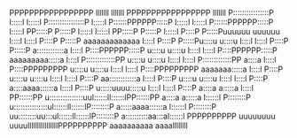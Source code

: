 
PPPPPPPPPPPPPPPPP                     lllllll lllllll PPPPPPPPPPPPPPPPP                     lllllll
P::::::::::::::::P                    l:::::l l:::::l P::::::::::::::::P                    l:::::l
P::::::PPPPPP:::::P                   l:::::l l:::::l P::::::PPPPPP:::::P                   l:::::l
PP:::::P     P:::::P                  l:::::l l:::::l PP:::::P     P:::::P                  l:::::l
  P::::P     P:::::Puuuuuu    uuuuuu   l::::l  l::::l   P::::P     P:::::P  aaaaaaaaaaaaa    l::::l
  P::::P     P:::::Pu::::u    u::::u   l::::l  l::::l   P::::P     P:::::P  a::::::::::::a   l::::l
  P::::PPPPPP:::::P u::::u    u::::u   l::::l  l::::l   P::::PPPPPP:::::P   aaaaaaaaa:::::a  l::::l
  P:::::::::::::PP  u::::u    u::::u   l::::l  l::::l   P:::::::::::::PP             a::::a  l::::l
  P::::PPPPPPPPP    u::::u    u::::u   l::::l  l::::l   P::::PPPPPPPPP        aaaaaaa:::::a  l::::l
  P::::P            u::::u    u::::u   l::::l  l::::l   P::::P              aa::::::::::::a  l::::l
  P::::P            u::::u    u::::u   l::::l  l::::l   P::::P             a::::aaaa::::::a  l::::l
  P::::P            u:::::uuuu:::::u   l::::l  l::::l   P::::P            a::::a    a:::::a  l::::l
PP::::::PP          u:::::::::::::::uul::::::ll::::::lPP::::::PP          a::::a    a:::::a l::::::l
P::::::::P           u:::::::::::::::ul::::::ll::::::lP::::::::P          a:::::aaaa::::::a l::::::l
P::::::::P            uu::::::::uu:::ul::::::ll::::::lP::::::::P           a::::::::::aa:::al::::::l
PPPPPPPPPP              uuuuuuuu  uuuullllllllllllllllPPPPPPPPPP            aaaaaaaaaa  aaaallllllll
